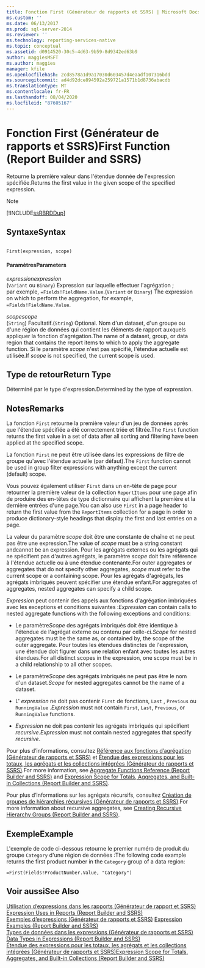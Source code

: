 ```yaml
---
title: Fonction First (Générateur de rapports et SSRS) | Microsoft Docs
ms.custom: ''
ms.date: 06/13/2017
ms.prod: sql-server-2014
ms.reviewer: ''
ms.technology: reporting-services-native
ms.topic: conceptual
ms.assetid: d0914520-30c5-4d63-9b59-8d9342ed63b9
author: maggiesMSFT
ms.author: maggies
manager: kfile
ms.openlocfilehash: 2cd8578a1d9a17030d603457d4eaadf107316bdd
ms.sourcegitcommit: ad4d92dce894592a259721a1571b1d8736abacdb
ms.translationtype: MT
ms.contentlocale: fr-FR
ms.lasthandoff: 08/04/2020
ms.locfileid: "87605167"
---
```

# <a name="first-function-report-builder-and-ssrs"></a><span data-ttu-id="7ec0f-102">Fonction First (Générateur de rapports et SSRS)</span><span class="sxs-lookup"><span data-stu-id="7ec0f-102">First Function (Report Builder and SSRS)</span></span>
  <span data-ttu-id="7ec0f-103">Retourne la première valeur dans l'étendue donnée de l'expression spécifiée.</span><span class="sxs-lookup"><span data-stu-id="7ec0f-103">Returns the first value in the given scope of the specified expression.</span></span>  
  
> [!NOTE]  
>  [!INCLUDE[ssRBRDDup](../../includes/ssrbrddup-md.md)]  
  
## <a name="syntax"></a><span data-ttu-id="7ec0f-104">Syntaxe</span><span class="sxs-lookup"><span data-stu-id="7ec0f-104">Syntax</span></span>  
  
```  
  
First(expression, scope)  
```  
  
#### <a name="parameters"></a><span data-ttu-id="7ec0f-105">Paramètres</span><span class="sxs-lookup"><span data-stu-id="7ec0f-105">Parameters</span></span>  
 <span data-ttu-id="7ec0f-106">*expression*</span><span class="sxs-lookup"><span data-stu-id="7ec0f-106">*expression*</span></span>  
 <span data-ttu-id="7ec0f-107">(`Variant` ou `Binary`) Expression sur laquelle effectuer l'agrégation ; par exemple, `=Fields!FieldName.Value`.</span><span class="sxs-lookup"><span data-stu-id="7ec0f-107">(`Variant` or `Binary`) The expression on which to perform the aggregation, for example, `=Fields!FieldName.Value`.</span></span>  
  
 <span data-ttu-id="7ec0f-108">*scope*</span><span class="sxs-lookup"><span data-stu-id="7ec0f-108">*scope*</span></span>  
 <span data-ttu-id="7ec0f-109">(`String`) Facultatif.</span><span class="sxs-lookup"><span data-stu-id="7ec0f-109">(`String`) Optional.</span></span> <span data-ttu-id="7ec0f-110">Nom d'un dataset, d'un groupe ou d'une région de données qui contient les éléments de rapport auxquels appliquer la fonction d'agrégation.</span><span class="sxs-lookup"><span data-stu-id="7ec0f-110">The name of a dataset, group, or data region that contains the report items to which to apply the aggregate function.</span></span> <span data-ttu-id="7ec0f-111">Si le paramètre *scope* n'est pas spécifié, l'étendue actuelle est utilisée.</span><span class="sxs-lookup"><span data-stu-id="7ec0f-111">If *scope* is not specified, the current scope is used.</span></span>  
  
## <a name="return-type"></a><span data-ttu-id="7ec0f-112">Type de retour</span><span class="sxs-lookup"><span data-stu-id="7ec0f-112">Return Type</span></span>  
 <span data-ttu-id="7ec0f-113">Déterminé par le type d'expression.</span><span class="sxs-lookup"><span data-stu-id="7ec0f-113">Determined by the type of expression.</span></span>  
  
## <a name="remarks"></a><span data-ttu-id="7ec0f-114">Notes</span><span class="sxs-lookup"><span data-stu-id="7ec0f-114">Remarks</span></span>  
 <span data-ttu-id="7ec0f-115">La fonction `First` retourne la première valeur d'un jeu de données après que l'étendue spécifiée a été correctement triée et filtrée.</span><span class="sxs-lookup"><span data-stu-id="7ec0f-115">The `First` function returns the first value in a set of data after all sorting and filtering have been applied at the specified scope.</span></span>  
  
 <span data-ttu-id="7ec0f-116">La fonction `First` ne peut être utilisée dans les expressions de filtre de groupe qu'avec l'étendue actuelle (par défaut).</span><span class="sxs-lookup"><span data-stu-id="7ec0f-116">The `First` function cannot be used in group filter expressions with anything except the current (default) scope.</span></span>  
  
 <span data-ttu-id="7ec0f-117">Vous pouvez également utiliser `First` dans un en-tête de page pour retourner la première valeur de la collection `ReportItems` pour une page afin de produire des en-têtes de type dictionnaire qui affichent la première et la dernière entrées d'une page.</span><span class="sxs-lookup"><span data-stu-id="7ec0f-117">You can also use `First` in a page header to return the first value from the `ReportItems` collection for a page in order to produce dictionary-style headings that display the first and last entries on a page.</span></span>  
  
 <span data-ttu-id="7ec0f-118">La valeur du paramètre *scope* doit être une constante de chaîne et ne peut pas être une expression.</span><span class="sxs-lookup"><span data-stu-id="7ec0f-118">The value of *scope* must be a string constant andcannot be an expression.</span></span> <span data-ttu-id="7ec0f-119">Pour les agrégats externes ou les agrégats qui ne spécifient pas d'autres agrégats, le paramètre *scope* doit faire référence à l'étendue actuelle ou à une étendue contenante.</span><span class="sxs-lookup"><span data-stu-id="7ec0f-119">For outer aggregates or aggregates that do not specify other aggregates, *scope* must refer to the current scope or a containing scope.</span></span> <span data-ttu-id="7ec0f-120">Pour les agrégats d'agrégats, les agrégats imbriqués peuvent spécifier une étendue enfant.</span><span class="sxs-lookup"><span data-stu-id="7ec0f-120">For aggregates of aggregates, nested aggregates can specify a child scope.</span></span>  
  
 <span data-ttu-id="7ec0f-121">*Expression* peut contenir des appels aux fonctions d'agrégation imbriquées avec les exceptions et conditions suivantes :</span><span class="sxs-lookup"><span data-stu-id="7ec0f-121">*Expression* can contain calls to nested aggregate functions with the following exceptions and conditions:</span></span>  
  
-   <span data-ttu-id="7ec0f-122">Le paramètre*Scope* des agrégats imbriqués doit être identique à l'étendue de l'agrégat externe ou contenu par celle-ci.</span><span class="sxs-lookup"><span data-stu-id="7ec0f-122">*Scope* for nested aggregates must be the same as, or contained by, the scope of the outer aggregate.</span></span> <span data-ttu-id="7ec0f-123">Pour toutes les étendues distinctes de l'expression, une étendue doit figurer dans une relation enfant avec toutes les autres étendues.</span><span class="sxs-lookup"><span data-stu-id="7ec0f-123">For all distinct scopes in the expression, one scope must be in a child relationship to all other scopes.</span></span>  
  
-   <span data-ttu-id="7ec0f-124">Le paramètre*Scope* des agrégats imbriqués ne peut pas être le nom d'un dataset.</span><span class="sxs-lookup"><span data-stu-id="7ec0f-124">*Scope* for nested aggregates cannot be the name of a dataset.</span></span>  
  
-   <span data-ttu-id="7ec0f-125">L' *expression* ne doit pas contenir `First` de fonctions, `Last` , `Previous` ou `RunningValue` .</span><span class="sxs-lookup"><span data-stu-id="7ec0f-125">*Expression* must not contain `First`, `Last`, `Previous`, or `RunningValue` functions.</span></span>  
  
-   <span data-ttu-id="7ec0f-126">*Expression* ne doit pas contenir les agrégats imbriqués qui spécifient *recursive*.</span><span class="sxs-lookup"><span data-stu-id="7ec0f-126">*Expression* must not contain nested aggregates that specify *recursive*.</span></span>  
  
 <span data-ttu-id="7ec0f-127">Pour plus d’informations, consultez [Référence aux fonctions d’agrégation &#40;Générateur de rapports et SSRS&#41;](report-builder-functions-aggregate-functions-reference.md) et [Étendue des expressions pour les totaux, les agrégats et les collections intégrées &#40;Générateur de rapports et SSRS&#41;](expression-scope-for-totals-aggregates-and-built-in-collections.md).</span><span class="sxs-lookup"><span data-stu-id="7ec0f-127">For more information, see [Aggregate Functions Reference &#40;Report Builder and SSRS&#41;](report-builder-functions-aggregate-functions-reference.md) and [Expression Scope for Totals, Aggregates, and Built-in Collections &#40;Report Builder and SSRS&#41;](expression-scope-for-totals-aggregates-and-built-in-collections.md).</span></span>  
  
 <span data-ttu-id="7ec0f-128">Pour plus d’informations sur les agrégats récursifs, consultez [Création de groupes de hiérarchies récursives &#40;Générateur de rapports et SSRS&#41;](creating-recursive-hierarchy-groups-report-builder-and-ssrs.md).</span><span class="sxs-lookup"><span data-stu-id="7ec0f-128">For more information about recursive aggregates, see [Creating Recursive Hierarchy Groups &#40;Report Builder and SSRS&#41;](creating-recursive-hierarchy-groups-report-builder-and-ssrs.md).</span></span>  
  
## <a name="example"></a><span data-ttu-id="7ec0f-129">Exemple</span><span class="sxs-lookup"><span data-stu-id="7ec0f-129">Example</span></span>  
 <span data-ttu-id="7ec0f-130">L'exemple de code ci-dessous retourne le premier numéro de produit du groupe `Category` d'une région de données :</span><span class="sxs-lookup"><span data-stu-id="7ec0f-130">The following code example returns the first product number in the `Category` group of a data region:</span></span>  
  
```  
=First(Fields!ProductNumber.Value, "Category")  
```  
  
## <a name="see-also"></a><span data-ttu-id="7ec0f-131">Voir aussi</span><span class="sxs-lookup"><span data-stu-id="7ec0f-131">See Also</span></span>  
 <span data-ttu-id="7ec0f-132">[Utilisation d’expressions dans les rapports &#40;Générateur de rapport et SSRS&#41;](expression-uses-in-reports-report-builder-and-ssrs.md) </span><span class="sxs-lookup"><span data-stu-id="7ec0f-132">[Expression Uses in Reports &#40;Report Builder and SSRS&#41;](expression-uses-in-reports-report-builder-and-ssrs.md) </span></span>  
 <span data-ttu-id="7ec0f-133">[Exemples d’expressions &#40;Générateur de rapports et SSRS&#41;](expression-examples-report-builder-and-ssrs.md) </span><span class="sxs-lookup"><span data-stu-id="7ec0f-133">[Expression Examples &#40;Report Builder and SSRS&#41;](expression-examples-report-builder-and-ssrs.md) </span></span>  
 <span data-ttu-id="7ec0f-134">[Types de données dans les expressions &#40;Générateur de rapports et SSRS&#41;](expressions-report-builder-and-ssrs.md) </span><span class="sxs-lookup"><span data-stu-id="7ec0f-134">[Data Types in Expressions &#40;Report Builder and SSRS&#41;](expressions-report-builder-and-ssrs.md) </span></span>  
 [<span data-ttu-id="7ec0f-135">Étendue des expressions pour les totaux, les agrégats et les collections intégrées &#40;Générateur de rapports et SSRS&#41;</span><span class="sxs-lookup"><span data-stu-id="7ec0f-135">Expression Scope for Totals, Aggregates, and Built-in Collections &#40;Report Builder and SSRS&#41;</span></span>](expression-scope-for-totals-aggregates-and-built-in-collections.md)  
  
  
